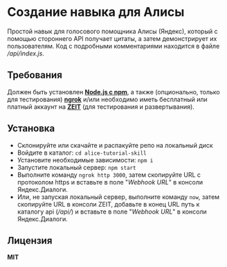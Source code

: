 # Создание навыка для Алисы
Простой навык для голосового помощника Алисы (Яндекс), который с помощью стороннего API получает цитаты, а затем демонстрирует их пользователям. Код с подробными комментариями находится в файле */api/index.js*.

## Требования
Должен быть установлен [**Node.js с npm**](https://nodejs.org/en/), а также (опционально, только для тестирования) [**ngrok**](https://ngrok.com/) и/или необходимо иметь бесплатный или платный аккаунт на [**ZEIT**](https://zeit.co/home) (для тестирования и развертывания). 

## Установка
* Склонируйте или скачайте и распакуйте репо на локальный диск
* Войдите в каталог: `cd alice-tutorial-skill`
* Установите необходимые зависимости: `npm i`
* Запустите локальный сервер: `npm start`
* Выполните команду `ngrok http 3000`, затем скопируйте URL с протоколом https и вставьте в поле "*Webhook URL*" в консоли Яндекс.Диалоги.
* Или, не запуская локальный сервер, выполните команду `now`, затем скопируйте URL в консоли ZEIT, добавьте в конец URL путь к каталогу api (*/api/*) и вставьте в поле "*Webhook URL*" в консоли Яндекс.Диалоги.

## Лицензия
**MIT**
 
